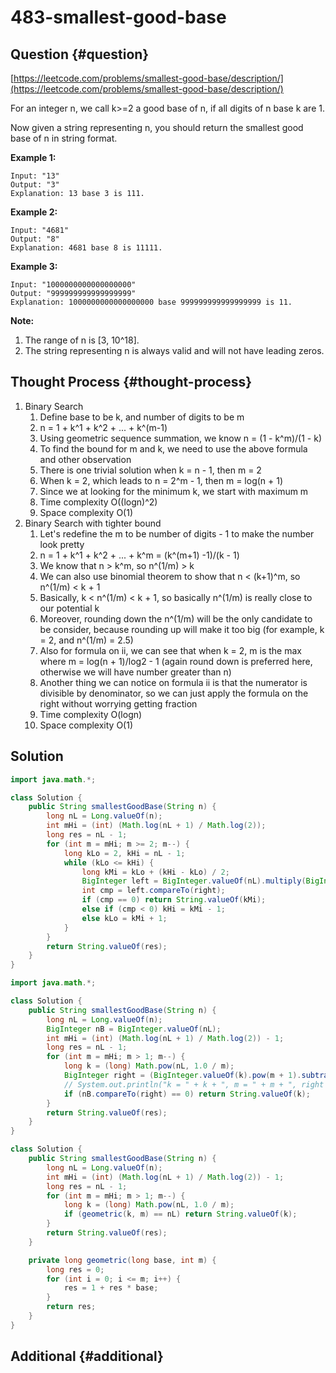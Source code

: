 # 483-smallest-good-base

## Question {#question}

[https://leetcode.com/problems/smallest-good-base/description/](https://leetcode.com/problems/smallest-good-base/description/)

For an integer n, we call k&gt;=2 a good base of n, if all digits of n base k are 1.

Now given a string representing n, you should return the smallest good base of n in string format.

**Example 1:**

```text
Input: "13"
Output: "3"
Explanation: 13 base 3 is 111.
```

**Example 2:**

```text
Input: "4681"
Output: "8"
Explanation: 4681 base 8 is 11111.
```

**Example 3:**

```text
Input: "1000000000000000000"
Output: "999999999999999999"
Explanation: 1000000000000000000 base 999999999999999999 is 11.
```

**Note:**

1. The range of n is \[3, 10^18\].
2. The string representing n is always valid and will not have leading zeros.

## Thought Process {#thought-process}

1. Binary Search
   1. Define base to be k, and number of digits to be m
   2. n = 1 + k^1 + k^2 + ... + k^\(m-1\)
   3. Using geometric sequence summation, we know n = \(1 - k^m\)/\(1 - k\)
   4. To find the bound for m and k, we need to use the above formula and other observation
   5. There is one trivial solution when k = n - 1, then m = 2
   6. When k = 2, which leads to n = 2^m - 1, then m = log\(n + 1\)
   7. Since we at looking for the minimum k, we start with maximum m
   8. Time complexity O\(\(logn\)^2\)
   9. Space complexity O\(1\)
2. Binary Search with tighter bound
   1. Let's redefine the m to be number of digits - 1 to make the number look pretty
   2. n = 1 + k^1 + k^2 + ... + k^m = \(k^\(m+1\) -1\)/\(k - 1\)
   3. We know that n &gt; k^m, so n^\(1/m\) &gt; k
   4. We can also use binomial theorem to show that n &lt; \(k+1\)^m, so n^\(1/m\) &lt; k + 1
   5. Basically, k &lt; n^\(1/m\) &lt; k + 1, so basically n^\(1/m\) is really close to our potential k
   6. Moreover, rounding down the n^\(1/m\) will be the only candidate to be consider, because rounding up will make it too big \(for example, k = 2, and n^\(1/m\) = 2.5\)
   7. Also for formula on ii, we can see that when k = 2, m is the max where m = log\(n + 1\)/log2 - 1 \(again round down is preferred here, otherwise we will have number greater than n\)
   8. Another thing we can notice on formula ii is that the numerator is divisible by denominator, so we can just apply the formula on the right without worrying getting fraction
   9. Time complexity O\(logn\)
   10. Space complexity O\(1\)

## Solution

```java
import java.math.*;

class Solution {
    public String smallestGoodBase(String n) {
        long nL = Long.valueOf(n);
        int mHi = (int) (Math.log(nL + 1) / Math.log(2));
        long res = nL - 1;
        for (int m = mHi; m >= 2; m--) {
            long kLo = 2, kHi = nL - 1;
            while (kLo <= kHi) {
                long kMi = kLo + (kHi - kLo) / 2;
                BigInteger left = BigInteger.valueOf(nL).multiply(BigInteger.valueOf(kMi - 1)), right = BigInteger.valueOf(kMi).pow(m).subtract(BigInteger.valueOf(1));
                int cmp = left.compareTo(right);
                if (cmp == 0) return String.valueOf(kMi);
                else if (cmp < 0) kHi = kMi - 1;
                else kLo = kMi + 1;
            }
        }
        return String.valueOf(res);
    }
}
```

```java
import java.math.*;

class Solution {
    public String smallestGoodBase(String n) {
        long nL = Long.valueOf(n);
        BigInteger nB = BigInteger.valueOf(nL);
        int mHi = (int) (Math.log(nL + 1) / Math.log(2)) - 1;
        long res = nL - 1;
        for (int m = mHi; m > 1; m--) {
            long k = (long) Math.pow(nL, 1.0 / m);
            BigInteger right = (BigInteger.valueOf(k).pow(m + 1).subtract(BigInteger.ONE)).divide(BigInteger.valueOf(k).subtract(BigInteger.ONE));
            // System.out.println("k = " + k + ", m = " + m + ", right = " + right);
            if (nB.compareTo(right) == 0) return String.valueOf(k);
        }
        return String.valueOf(res);
    }
}
```

```java
class Solution {
    public String smallestGoodBase(String n) {
        long nL = Long.valueOf(n);
        int mHi = (int) (Math.log(nL + 1) / Math.log(2)) - 1;
        long res = nL - 1;
        for (int m = mHi; m > 1; m--) {
            long k = (long) Math.pow(nL, 1.0 / m);
            if (geometric(k, m) == nL) return String.valueOf(k); 
        }
        return String.valueOf(res);
    }

    private long geometric(long base, int m) {
        long res = 0;
        for (int i = 0; i <= m; i++) {
            res = 1 + res * base;
        }
        return res;
    }
}
```

## Additional {#additional}

